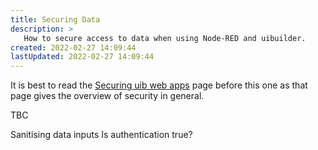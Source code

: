 ```yaml
---
title: Securing Data
description: >
   How to secure access to data when using Node-RED and uibuilder.
created: 2022-02-27 14:09:44
lastUpdated: 2022-02-27 14:09:44
---
```


It is best to read the [Securing uib web apps](security.md "Overview of general web app security with some specifics for Node-RED and uibuilder") page before this one as that page gives the overview of security in general.

TBC

Sanitising data inputs
Is authentication true?

